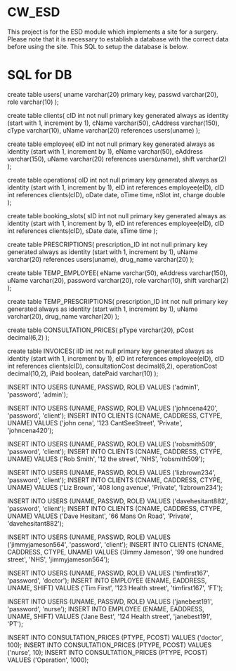 # CW_ESD

This project is for the ESD module which implements a site for a surgery. Please note that it is necessary to establish a database with the correct data before using the site.
This SQL to setup the database is below. 

# SQL for DB

create table users(
	uname varchar(20) primary key,
	passwd varchar(20),
	role varchar(10)
);

create table clients(
	cID int not null primary key
            generated always as identity (start with 1, increment by 1), 
	cName varchar(50),
	cAddress varchar(150),
	cType varchar(10),
	uName varchar(20) references users(uname)
);

create table employee(
	eID int not null primary key
            generated always as identity (start with 1, increment by 1), 
	eName varchar(50),
	eAddress varchar(150),
	uName varchar(20) references users(uname),
	shift varchar(2)
);

create table operations(
    oID int not null primary key
            generated always as identity (start with 1, increment by 1), 
    eID int references employee(eID),
    cID int references clients(cID),
    oDate date,
    oTime time,
    nSlot int,
    charge double
);


create table booking_slots(
    sID int not null primary key
            generated always as identity (start with 1, increment by 1),
    eID int references employee(eID),
    cID int references clients(cID),
    sDate date,
    sTime time
);

create table PRESCRIPTIONS(
    prescription_ID int not null primary key 
			generated always as identity (start with 1, increment by 1), 
    uName varchar(20) references users(uname),
    drug_name varchar(20)
);

create table TEMP_EMPLOYEE(
	eName varchar(50),
	eAddress varchar(150),
	uName varchar(20),
        password varchar(20),
	role varchar(10),
	shift varchar(2)
);

create table TEMP_PRESCRIPTIONS(
    prescription_ID int not null primary key 
			generated always as identity (start with 1, increment by 1), 
    uName varchar(20),
    drug_name varchar(20)
);

create table CONSULTATION_PRICES(
	pType varchar(20),
	pCost decimal(6,2)
);

create table INVOICES(
    iID  int not null primary key generated always as identity (start with 1, increment by 1), 
    eID int references employee(eID),
    cID int references clients(cID),
    consultationCost decimal(6,2),
    operationCost decimal(10,2),
    iPaid boolean,
    datePaid varchar(10)
);

INSERT INTO USERS (UNAME, PASSWD, ROLE) VALUES ('admin1', 'password', 'admin');

INSERT INTO USERS (UNAME, PASSWD, ROLE) VALUES ('johncena420', 'password', 'client');
INSERT INTO CLIENTS (CNAME, CADDRESS, CTYPE, UNAME) VALUES ('john cena', '123 CantSeeStreet', 'Private', 'johncena420');

INSERT INTO USERS (UNAME, PASSWD, ROLE) VALUES ('robsmith509', 'password', 'client');
INSERT INTO CLIENTS (CNAME, CADDRESS, CTYPE, UNAME) VALUES ('Rob Smith', '12 the street', 'NHS', 'robsmith509');

INSERT INTO USERS (UNAME, PASSWD, ROLE) VALUES ('lizbrown234', 'password', 'client');
INSERT INTO CLIENTS (CNAME, CADDRESS, CTYPE, UNAME) VALUES ('Liz Brown', '408 long avenue', 'Private', 'lizbrown234');

INSERT INTO USERS (UNAME, PASSWD, ROLE) VALUES ('davehesitant882', 'password', 'client');
INSERT INTO CLIENTS (CNAME, CADDRESS, CTYPE, UNAME) VALUES ('Dave Hesitant', '66 Mans On Road', 'Private', 'davehesitant882');

INSERT INTO USERS (UNAME, PASSWD, ROLE) VALUES ('jimmyjameson564', 'password', 'client');
INSERT INTO CLIENTS (CNAME, CADDRESS, CTYPE, UNAME) VALUES ('Jimmy Jameson', '99 one hundred street', 'NHS', 'jimmyjameson564');


INSERT INTO USERS (UNAME, PASSWD, ROLE) VALUES ('timfirst167', 'password', 'doctor');
INSERT INTO EMPLOYEE (ENAME, EADDRESS, UNAME, SHIFT) VALUES ('Tim First', '123 Health street', 'timfirst167', 'FT');


INSERT INTO USERS (UNAME, PASSWD, ROLE) VALUES ('janebest191', 'password', 'nurse');
INSERT INTO EMPLOYEE (ENAME, EADDRESS, UNAME, SHIFT) VALUES ('Jane Best', '124 Health street', 'janebest191', 'PT');


INSERT INTO CONSULTATION_PRICES (PTYPE, PCOST) VALUES ('doctor', 100);
INSERT INTO CONSULTATION_PRICES (PTYPE, PCOST) VALUES ('nurse', 10);
INSERT INTO CONSULTATION_PRICES (PTYPE, PCOST) VALUES ('Operation', 1000);

